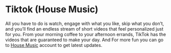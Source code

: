 # Tiktok (House Music)
All you have to do is watch, engage with what you like, skip what you don’t, and you’ll find an endless stream of short videos that feel personalized just for you. From your morning coffee to your afternoon errands, TikTok has the videos that are guaranteed to make your day.
And For more fun you can go to [House Music](https://www.tiktok.com/@aaronhyatt111) account to get latest updates.
